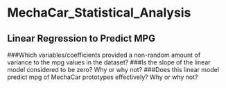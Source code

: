 # MechaCar_Statistical_Analysis
## Linear Regression to Predict MPG
###Which variables/coefficients provided a non-random amount of variance to the mpg values in the dataset?
###Is the slope of the linear model considered to be zero? Why or why not?
###Does this linear model predict mpg of MechaCar prototypes effectively? Why or why not?
